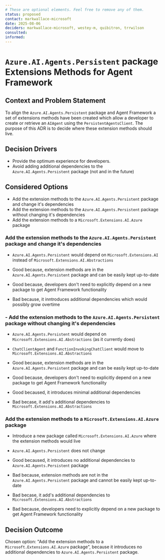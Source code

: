 ```yaml
---
# These are optional elements. Feel free to remove any of them.
status: proposed
contact: markwallace-microsoft
date: 2025-08-06
deciders: markwallace-microsoft, westey-m, quibitron, trrwilson
consulted: 
informed: 
---
```


# `Azure.AI.Agents.Persistent` package Extensions Methods for Agent Framework

## Context and Problem Statement

To align the `Azure.AI.Agents.Persistent` package and Agent Framework a set of extensions methods have been created which allow a developer to create or retrieve an `AIAgent` using the `PersistentAgentsClient`.
The purpose of this ADR is to decide where these extension methods should live.

## Decision Drivers

- Provide the optimum experience for developers.
- Avoid adding additional dependencies to the `Azure.AI.Agents.Persistent` package (not and in the future)

## Considered Options

- Add the extension methods to the `Azure.AI.Agents.Persistent` package and change it's dependencies
- Add the extension methods to the `Azure.AI.Agents.Persistent` package without changing it's dependencies
- Add the extension methods to a `Microsoft.Extensions.AI.Azure` package


### Add the extension methods to the `Azure.AI.Agents.Persistent` package and change it's dependencies

- `Azure.AI.Agents.Persistent` would depend on `Microsoft.Extensions.AI` instead of `Microsoft.Extensions.AI.Abstractions`

- Good because, extension methods are in the `Azure.AI.Agents.Persistent` package and can be easily kept up-to-date
- Good because, developers don't need to explicitly depend on a new package to get Agent Framework functionality
- Bad because, it inntroduces additional dependencies which would possibly grow overtime


### - Add the extension methods to the `Azure.AI.Agents.Persistent` package without changing it's dependencies

- `Azure.AI.Agents.Persistent` would depend on `Microsoft.Extensions.AI.Abstractions` (as it currently does)
- `ChatClientAgent` and `FunctionInvokingChatClient` would move to `Microsoft.Extensions.AI.Abstractions`

- Good because, extension methods are in the `Azure.AI.Agents.Persistent` package and can be easily kept up-to-date
- Good because, developers don't need to explicitly depend on a new package to get Agent Framework functionality
- Good becaused, it introduces minimal additional dependencies
- Bad becase, it add's additional dependencies to `Microsoft.Extensions.AI.Abstractions`


### Add the extension methods to a `Microsoft.Extensions.AI.Azure` package

- Introduce a new package called `Microsoft.Extensions.AI.Azure` where the extension methods would live
- `Azure.AI.Agents.Persistent` does not change

- Good becaused, it introduces no additional dependencies to `Azure.AI.Agents.Persistent` package
- Bad because, extension methods are not in the `Azure.AI.Agents.Persistent` package and cannot be easily kept up-to-date
- Bad becase, it add's additional dependencies to `Microsoft.Extensions.AI.Abstractions`
- Bad because, developers need to explicitly depend on a new package to get Agent Framework functionality

## Decision Outcome

Chosen option: "Add the extension methods to a `Microsoft.Extensions.AI.Azure` package", because
it introduces no additional dependencies to `Azure.AI.Agents.Persistent` package.
